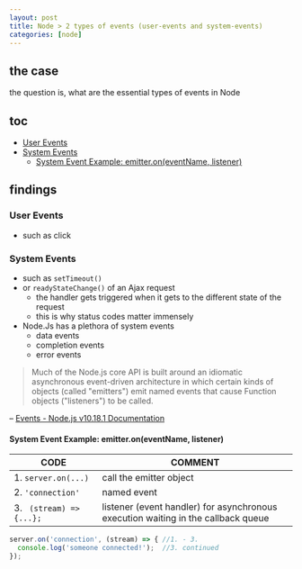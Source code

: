 ```yaml
---
layout: post
title: Node > 2 types of events (user-events and system-events)
categories: [node]
---
```

## the case	
the question is, what are the essential types of events in Node

## toc
<!-- TOC -->

- [User Events](#user-events)
- [System Events](#system-events)
    - [System Event Example: emitter.on(eventName, listener)](#system-event-example-emitteroneventname-listener)

<!-- /TOC -->

## findings
### User Events
* such as click

### System Events
* such as `setTimeout()`
* or  `readyStateChange()` of an Ajax request
    * the handler gets triggered when it gets to the different state of the request
    * this is why status codes matter immensely
* Node.Js has a plethora of system events
    * data events
    * completion events
    * error events

>Much of the Node.js core API is built around an idiomatic asynchronous event-driven architecture in which certain kinds of objects (called "emitters") emit named events that cause Function objects ("listeners") to be called.

– [Events - Node.js v10.18.1 Documentation](https://nodejs.org/docs/latest-v10.x/api/events.html#events_events)

#### System Event Example: emitter.on(eventName, listener)

CODE                     | COMMENT
-------------------------|----------------------------------------------------------------------------------
1. `server.on(...)`      | call the emitter object
2. `'connection'`        | named event
3. ` (stream) => {...};` | listener (event handler) for asynchronous execution waiting in the callback queue

```js
server.on('connection', (stream) => { //1. - 3. 
  console.log('someone connected!');  //3. continued
});
```